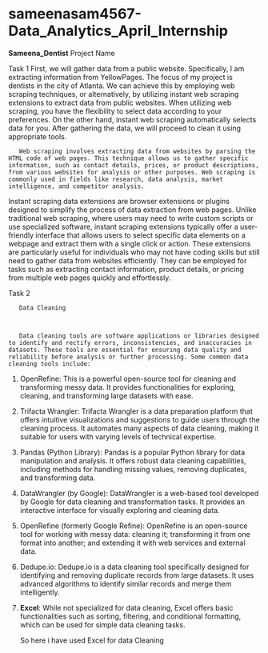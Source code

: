 # sameenasam4567-Data_Analytics_April_Internship

**Sameena_Dentist** Project Name


Task 1
       First, we will gather data from a public website. Specifically, I am extracting information from YellowPages. The focus of my project is dentists in the city of Atlanta. We can achieve this by employing web scraping techniques, or alternatively, by utilizing instant web scraping extensions to extract data from public websites. When utilizing web scraping, you have the flexibility to select data according to your preferences. On the other hand, instant web scraping automatically selects data for you. After gathering the data, we will proceed to clean it using appropriate tools.

       Web scraping involves extracting data from websites by parsing the HTML code of web pages. This technique allows us to gather specific information, such as contact details, prices, or product descriptions, from various websites for analysis or other purposes. Web scraping is commonly used in fields like research, data analysis, market intelligence, and competitor analysis.

Instant scraping data extensions are browser extensions or plugins designed to simplify the process of data extraction from web pages. Unlike traditional web scraping, where users may need to write custom scripts or use specialized software, instant scraping extensions typically offer a user-friendly interface that allows users to select specific data elements on a webpage and extract them with a single click or action. These extensions are particularly useful for individuals who may not have coding skills but still need to gather data from websites efficiently. They can be employed for tasks such as extracting contact information, product details, or pricing from multiple web pages quickly and effortlessly.


Task 2


       Data Cleaning



       Data cleaning tools are software applications or libraries designed to identify and rectify errors, inconsistencies, and inaccuracies in datasets. These tools are essential for ensuring data quality and reliability before analysis or further processing. Some common data cleaning tools include:

1. OpenRefine: This is a powerful open-source tool for cleaning and transforming messy data. It provides functionalities for exploring, cleaning, and transforming large datasets with ease.

2. Trifacta Wrangler: Trifacta Wrangler is a data preparation platform that offers intuitive visualizations and suggestions to guide users through the cleaning process. It automates many aspects of data cleaning, making it suitable for users with varying levels of technical expertise.

3. Pandas (Python Library): Pandas is a popular Python library for data manipulation and analysis. It offers robust data cleaning capabilities, including methods for handling missing values, removing duplicates, and transforming data.

4. DataWrangler (by Google): DataWrangler is a web-based tool developed by Google for data cleaning and transformation tasks. It provides an interactive interface for visually exploring and cleaning data.

5. OpenRefine (formerly Google Refine): OpenRefine is an open-source tool for working with messy data: cleaning it; transforming it from one format into another; and extending it with web services and external data.

6. Dedupe.io: Dedupe.io is a data cleaning tool specifically designed for identifying and removing duplicate records from large datasets. It uses advanced algorithms to identify similar records and merge them intelligently.

7. **Excel**: While not specialized for data cleaning, Excel offers basic functionalities such as sorting, filtering, and conditional formatting, which can be used for simple data cleaning tasks.

   So here i have used Excel for data Cleaning
